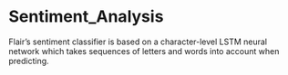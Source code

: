 # Sentiment_Analysis
Flair’s sentiment classifier is based on a character-level LSTM neural network which takes sequences of letters and words into account when predicting.

